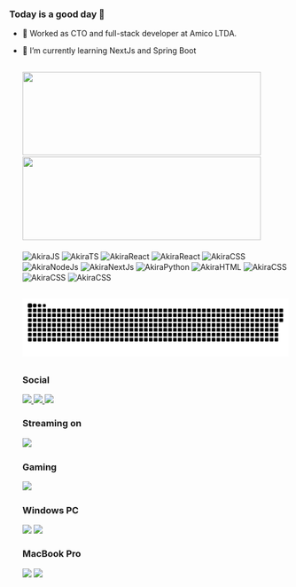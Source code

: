 ### Today is a good day 👋

- 🔭 Worked as CTO and full-stack developer at Amico LTDA.
- 🌱 I’m currently learning NextJs and Spring Boot

  ##

  <div style="display: inline_block">
    <img height="150em" width="430em" src="https://github-readme-stats.vercel.app/api?username=joneakira&show_icons=true&theme=synthwave&count_private=true" />
    <img height="150em" width="430em" src="https://github-readme-stats.vercel.app/api/top-langs/?username=joneakira&layout=compact&theme=synthwave" />
  </div>
  
  <div style="display: inline_block" ><br>
    <img align="center" alt="AkiraJS" height="30" width="40" src="https://cdn.jsdelivr.net/gh/devicons/devicon/icons/javascript/javascript-original.svg" >
    <img align="center" alt="AkiraTS" height="30" width="40" src="https://cdn.jsdelivr.net/gh/devicons/devicon/icons/typescript/typescript-original.svg" >
    <img align="center" alt="AkiraReact" height="30" width="40" src="https://cdn.jsdelivr.net/gh/devicons/devicon/icons/react/react-original.svg" >
    <img align="center" alt="AkiraReact" height="30" width="40" src="https://cdn.jsdelivr.net/gh/devicons/devicon/icons/vuejs/vuejs-plain.svg" >
    <img align="center" alt="AkiraCSS" height="30" width="40" src="https://cdn.jsdelivr.net/gh/devicons/devicon/icons/adonisjs/adonisjs-original.svg" >
    <img align="center" alt="AkiraNodeJs" height="30" width="40" src="https://cdn.jsdelivr.net/gh/devicons/devicon/icons/nodejs/nodejs-original.svg" >
    <img align="center" alt="AkiraNextJs" height="30" width="40" src="https://cdn.jsdelivr.net/gh/devicons/devicon/icons/nextjs/nextjs-original.svg" >
    <img align="center" alt="AkiraPython" height="30" width="40" src="https://cdn.jsdelivr.net/gh/devicons/devicon/icons/python/python-original.svg" >
    <img align="center" alt="AkiraHTML" height="30" width="40" src="https://cdn.jsdelivr.net/gh/devicons/devicon/icons/html5/html5-original.svg" >
    <img align="center" alt="AkiraCSS" height="30" width="40" src="https://cdn.jsdelivr.net/gh/devicons/devicon/icons/css3/css3-original.svg" >
    <img align="center" alt="AkiraCSS" height="30" width="40" src="https://cdn.jsdelivr.net/gh/devicons/devicon/icons/git/git-original.svg" >
    <img align="center" alt="AkiraCSS" height="30" width="40" src="https://cdn.jsdelivr.net/gh/devicons/devicon/icons/github/github-original.svg" >
  </div>
  
  ##
  
  ![Snake animation](https://github.com/joneakira/joneakira/blob/output/github-contribution-grid-snake.svg)
  
  ##
  
  <h3>
    Social
  </h3>
  
  <div>
    <a href="https://instagram.com/joneakira">
      <img src="https://img.shields.io/badge/Instagram-E4405F?style=for-the-badge&logo=instagram&logoColor=white">
    </a>
    <a href="https://discord.gg/YkrPv5wAGP">
      <img src="https://img.shields.io/badge/Discord-7289DA?style=for-the-badge&logo=discord&logoColor=white">
    </a>
    <a href="https://www.linkedin.com/in/jone-akira-7b09a020b/">
      <img src="https://img.shields.io/badge/LinkedIn-0077B5?style=for-the-badge&logo=linkedin&logoColor=white">
    </a>
  </div>
  
  <h3>
    Streaming on
  </h3>
  
  <div>
    <a href="https://twitch.tv/joneakira">
      <img src="https://img.shields.io/badge/Twitch-9146FF?style=for-the-badge&logo=twitch&logoColor=white">
    </a>
  </div>
  
  <h3>
    Gaming
  </h3>
  
  <div>
    <a href="https://steamcommunity.com/profiles/76561198078115716/">
      <img src="https://img.shields.io/badge/Steam-000000?style=for-the-badge&logo=steam&logoColor=white" >
    </a>
  </div>
  
  <h3>
    Windows PC
  </h3>
  
  <div>
    <img src="https://img.shields.io/badge/NVIDIA-GTX1650-76B900?style=for-the-badge&logo=nvidia&logoColor=white">
    <img src="https://img.shields.io/badge/Intel-Xeon_E5_2650_V3-0071C5?style=for-the-badge&logo=intel&logoColor=white">
  </div>
  
  <h3>
    MacBook Pro
  </h3>
  
  <div>
    <img src="https://img.shields.io/badge/Apple-MacBook_Pro_A2251_2020-999999?style=for-the-badge&logo=apple&logoColor=white">
    <img src="https://img.shields.io/badge/Intel-i5_1038NG7-0071C5?style=for-the-badge&logo=intel&logoColor=white">
  </div>
  
  
  
